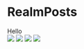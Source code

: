 # RealmPosts
Hello
<br>
<img src="https://i.ibb.co/t4n48p5/Simulator-Screen-Shot-i-Phone-12-2021-07-26-at-12-06-48.png">
<img src="https://i.ibb.co/M55tcLP/Simulator-Screen-Shot-i-Phone-12-2021-07-26-at-12-06-53.png">
<img src="https://i.ibb.co/vDnMbs5/Simulator-Screen-Shot-i-Phone-12-2021-07-26-at-12-07-26.png">
<img src="https://i.ibb.co/d0cRQTw/Simulator-Screen-Shot-i-Phone-12-2021-07-26-at-12-07-33.png">
<br>

